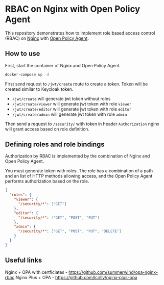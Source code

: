 # RBAC on Nginx with Open Policy Agent

This repository demonstrates how to implement role based access control (RBAC) on
[Nginx](https://nginx.org/) with
[Open Policy Agent](https://www.openpolicyagent.org/).

## How to use

First, start the container of Nginx and Open Policy Agent.

```sh
docker-compose up -d
```

First send request to `/jwt/create` route to create a token.
Token will be created similar to Keycloak token.

- `/jwt/create` will generate jwt token without roles
- `/jwt/create/viewer` will generate jwt token with role `viewer`
- `/jwt/create/editor` will generate jwt token with role `editor`
- `/jwt/create/admin` will generate jwt token with role `admin`
  
Then send a request to `/security/` with token in header `Authorization`
nginx will grant access based on role definition.

## Defining roles and role bindings

Authorization by RBAC is implemented by the combination
of Nginx and Open Policy Agent.

You must generate token with roles.
The role has a combination of a path and an list of HTTP methods allowing access,
and the Open Policy Agent performs authorization based on the role.

```json
{
  "roles": {
    "viewer": {
      "/security/*": ["GET"]
    },
    "editor": {
      "/security/*": ["GET", "POST", "PUT"]
    },
    "admin": {
      "/security/*": ["GET", "POST", "PUT", "DELETE"]
    }
  }
}
```

## Useful links

Nginx + OPA with certficiates - <https://github.com/summerwind/opa-nginx-rbac>
Nginx Plus + OPA - <https://github.com/lcrilly/nginx-plus-opa>
